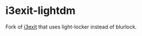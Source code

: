 # i3exit-lightdm

Fork of [i3exit](https://gitlab.manjaro.org/packages/community/i3/i3exit) that uses light-locker instead of blurlock.
